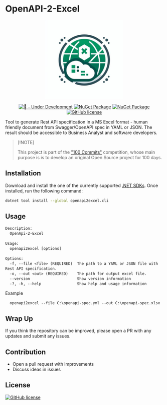 # OpenAPI-2-Excel

<div align="center">
    <img src="assets/logo.png" width="250px">
</div>

<div align="center">

[![🚧 - Under Development](https://img.shields.io/badge/🚧-Under_Development-orange)](https://)
[![NuGet Package](https://img.shields.io/badge/.NET%20-8.0-blue.svg)](https://dotnet.microsoft.com/en-us/download/dotnet/8.0)
[![NuGet Package](https://img.shields.io/badge/Nugets-2ea44f?logo=nuget)](https://www.nuget.org/packages/openapi2excel.cli/)
[![GitHub license](https://img.shields.io/badge/License-MIT-green.svg)](https://github.com/pszybiak/openapi-2-excel/blob/main/LICENSE.md)

</div>


Tool to generate Rest API specification in a MS Excel format - human friendly document from Swagger/OpenAPI spec in YAML or JSON. The result should be accessible to Business Analyst and software developers.

> \[!NOTE]
>
> This project is part of the ["100 Commits"](https://100commitow.pl/) competition, whose main purpose is is to develop an original Open Source project for 100 days.
>

## Installation

Download and install the one of the currently supported [.NET SDKs](https://www.microsoft.com/net/download). Once installed, run the following command:

```bash
dotnet tool install --global openapi2excel.cli
```

## Usage

```text
Description:
  OpenApi-2-Excel

Usage:
  openapi2excel [options]

Options:
  -f, --file <file> (REQUIRED)  The path to a YAML or JSON file with Rest API specification.
  -o, --out <out> (REQUIRED)    The path for output excel file.
  --version                     Show version information
  -?, -h, --help                Show help and usage information
```

Example
```text
  openapi2excel --file C:\openapi-spec.yml --out C:\openapi-spec.xlsx
```
## Wrap Up

If you think the repository can be improved, please open a PR with any updates and submit any issues.

## Contribution

- Open a pull request with improvements
- Discuss ideas in issues

## License

[![GitHub license](https://img.shields.io/badge/License-MIT-green.svg)](https://github.com/pszybiak/openapi-2-excel/blob/main/LICENSE.md)